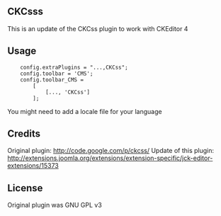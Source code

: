 ## CKCsss

This is an update of the CKCss plugin to work with CKEditor 4

## Usage
        
        config.extraPlugins = "...,CKCss";
        config.toolbar = 'CMS';
        config.toolbar_CMS =
            [
                [..., 'CKCss']
            ];

You might need to add a locale file for your language

## Credits

Original plugin: http://code.google.com/p/ckcss/
Update of this plugin: http://extensions.joomla.org/extensions/extension-specific/jck-editor-extensions/15373

## License

Original plugin was GNU GPL v3
